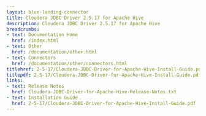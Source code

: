 ```yaml
---
layout: blue-landing-connector
title: Cloudera JDBC Driver 2.5.17 for Apache Hive
description: Cloudera JDBC Driver 2.5.17 for Apache Hive
breadcrumbs:
- text: Documentation Home
  href: /index.html
- text: Other
  href: /documentation/other.html
- text: Connectors
  href: /documentation/other/connectors.html
titlehref: 2-5-17/Cloudera-JDBC-Driver-for-Apache-Hive-Install-Guide.pdf
titlepdf: 2-5-17/Cloudera-JDBC-Driver-for-Apache-Hive-Install-Guide.pdf
links:
- text: Release Notes
  href: Cloudera-JDBC-Driver-for-Apache-Hive-Release-Notes.txt
- text: Installation Guide
  href: 2-5-17/Cloudera-JDBC-Driver-for-Apache-Hive-Install-Guide.pdf
---
```

